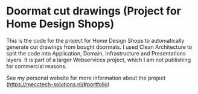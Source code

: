 # Doormat cut drawings (Project for Home Design Shops)
This is the code for the project for Home Design Shops to automatically generate cut drawings from bought doormats. I used Clean Architecture to split the code into Application, Domain, Infrastructure and Presentations layers. It is part of a larger Webservices project, which I am not publishing for commercial reasons.

See my personal website for more information about the project (https://mecctech-solutions.nl/#portfolio)

